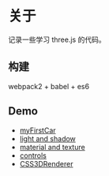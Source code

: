 # 关于

记录一些学习 three.js 的代码。

## 构建

webpack2 + babel + es6

## Demo

- [myFirstCar](https://gaohaoyang.github.io/threejs-practice/demo/1-myFirst-Car/)
- [light and shadow](https://gaohaoyang.github.io/threejs-practice/demo/2-light-shadow/)
- [material and texture](https://gaohaoyang.github.io/threejs-practice/demo/3-material-texture/)
- [controls](https://gaohaoyang.github.io/threejs-practice/demo/4-control/)
- [CSS3DRenderer](https://gaohaoyang.github.io/threejs-practice/demo/4-1-CSS3DRenderer)
